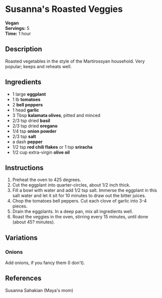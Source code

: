 # Susanna's Roasted Veggies

**Vegan**  
**Servings:** 5  
**Time:** 1 hour

## Description

Roasted vegetables in the style of the Martirossyan household. Very popular; keeps and reheats well.

## Ingredients

- 1 large **eggplant**
- 1 lb **tomatoes**
- 2 **bell peppers**
- 1 head **garlic**
- 3 Tbsp **kalamata olives**, pitted and minced
- 2/3 tsp dried **basil**
- 2/3 tsp dried **oregano**
- 1/4 tsp **onion powder**
- 2/3 tsp **salt**
- a dash **pepper**
- 1/2 tsp **red chili flakes** or 1 tsp **sriracha**
- 1/2 cup extra-virgin **olive oil**

## Instructions

1. Preheat the oven to 425 degrees.
2. Cut the eggplant into quarter-circles, about 1/2 inch thick.
3. Fill a bowl with water and add 1/2 tsp salt. Immerse the eggplant in this salt water and let it sit for 10 minutes to draw out the bitter juices.
4. Chop the tomatoes bell peppers. Cut each clove of garlic into 3-4 pieces.
5. Drain the eggplants. In a deep pan, mix all ingredients well.
6. Roast the veggies in the oven, stirring every 15 minutes, until done (about 45? minutes).

## Variations

### Onions

Add onions, if you fancy them (I don't).

## References

Susanna Sahakian (Maya's mom)
